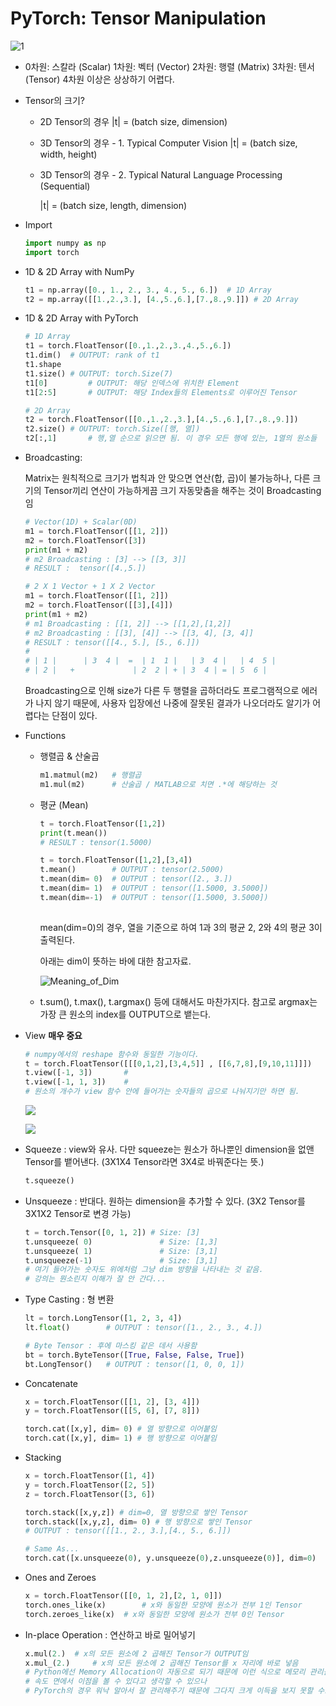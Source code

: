 # PyTorch: Tensor Manipulation

![1](https://res.cloudinary.com/practicaldev/image/fetch/s--oTgfo1EL--/c_limit%2Cf_auto%2Cfl_progressive%2Cq_auto%2Cw_880/https://raw.githubusercontent.com/adhiraiyan/DeepLearningWithTF2.0/master/notebooks/figures/fig0201a.png)

- 0차원: 스칼라 (Scalar)
  1차원: 벡터 (Vector)
  2차원: 행렬 (Matrix)
  3차원: 텐서 (Tensor)
  4차원 이상은 상상하기 어렵다.

- Tensor의 크기?

  - 2D Tensor의 경우
    |t| = (batch size, dimension) 

  - 3D Tensor의 경우 - 1. Typical Computer Vision
    |t| = (batch size, width, height)

  - 3D Tensor의 경우 - 2. Typical Natural Language Processing (Sequential)

    |t| = (batch size, length, dimension)

- Import

  ``` python
  import numpy as np
  import torch
  ```

- 1D & 2D Array with NumPy 

  ``` python
  t1 = np.array([0., 1., 2., 3., 4., 5., 6.])  # 1D Array
  t2 = mp.array([[1.,2.,3.], [4.,5.,6.],[7.,8.,9.]]) # 2D Array 
  ```

- 1D & 2D Array with PyTorch

  ``` python
  # 1D Array
  t1 = torch.FloatTensor([0.,1.,2.,3.,4.,5.,6.])
  t1.dim() 	# OUTPUT: rank of t1
  t1.shape 	 
  t1.size()	# OUTPUT: torch.Size(7)
  t1[0] 		# OUTPUT: 해당 인덱스에 위치한 Element 
  t1[2:5]		# OUTPUT: 해당 Index들의 Elements로 이루어진 Tensor
  
  # 2D Array
  t2 = torch.FloatTensor([[0.,1.,2.,3.],[4.,5.,6.],[7.,8.,9.]])
  t2.size()	# OUTPUT: torch.Size([행, 열])
  t2[:,1]		# 행,열 순으로 읽으면 됨. 이 경우 모든 행에 있는, 1열의 원소들
  
  ```

- Broadcasting: 

  Matrix는 원칙적으로 크기가 법칙과 안 맞으면 연산(합, 곱)이 불가능하나, 
  다른 크기의 Tensor끼리 연산이 가능하게끔 크기 자동맞춤을 해주는 것이 Broadcasting임

  ``` python
  # Vector(1D) + Scalar(0D)
  m1 = torch.FloatTensor([[1, 2]])
  m2 = torch.FloatTensor([3])
  print(m1 + m2) 
  # m2 Broadcasting : [3] --> [[3, 3]]
  # RESULT :  tensor([4.,5.])
  
  # 2 X 1 Vector + 1 X 2 Vector
  m1 = torch.FloatTensor([[1, 2]])
  m2 = torch.FloatTensor([[3],[4]])
  print(m1 + m2)
  # m1 Broadcasting : [[1, 2]] --> [[1,2],[1,2]]
  # m2 Broadcasting : [[3], [4]] --> [[3, 4], [3, 4]]
  # RESULT : tensor([[4., 5.], [5., 6.]]) 
  # 
  # | 1 |      | 3  4 |  =  | 1  1 |   | 3  4 |   | 4  5 |
  # | 2 |   + 			  | 2  2 | + | 3  4 | = | 5  6 |
  
  ```

  Broadcasting으로 인해 size가 다른 두 행렬을 곱하더라도 프로그램적으로 에러가 나지 않기 때문에, 사용자 입장에선 나중에 잘못된 결과가 나오더라도 알기가 어렵다는 단점이 있다.

  

- Functions

  - 행렬곱 & 산술곱

    ``` python
    m1.matmul(m2) 	# 행렬곱
    m1.mul(m2) 		# 산술곱 / MATLAB으로 치면 .*에 해당하는 것
    ```

    

  - 평균 (Mean)

    ``` py
    t = torch.FloatTensor([1,2])
    print(t.mean())
    # RESULT : tensor(1.5000)
    
    t = torch.FloatTensor([1,2],[3,4])
    t.mean() 		# OUTPUT : tensor(2.5000)
    t.mean(dim= 0) 	# OUTPUT : tensor([2., 3.])
    t.mean(dim= 1)	# OUTPUT : tensor([1.5000, 3.5000])
    t.mean(dim=-1)	# OUTPUT : tensor([1.5000, 3.5000])
     
    ```

    mean(dim=0)의 경우, 열을 기준으로 하여 1과 3의 평균 2, 2와 4의 평균 3이 출력된다.

    아래는 dim이 뜻하는 바에 대한 참고자료.

    ![Meaning_of_Dim](https://i.stack.imgur.com/V3qfN.png)

  - t.sum(), t.max(), t.argmax() 등에 대해서도 마찬가지다. 
    참고로 argmax는 가장 큰 원소의 index를 OUTPUT으로 뱉는다.

- View **매우 중요**

  ``` python
  # numpy에서의 reshape 함수와 동일한 기능이다.
  t = torch.FloatTensor([[[0,1,2],[3,4,5]] , [[6,7,8],[9,10,11]]])
  t.view([-1, 3])		# 
  t.view([-1, 1, 3])	# 
  # 원소의 개수가 view 함수 안에 들어가는 숫자들의 곱으로 나눠지기만 하면 됨.
  ```

  ![](https://img1.daumcdn.net/thumb/R720x0.q80/?scode=mtistory2&fname=http%3A%2F%2Fcfile22.uf.tistory.com%2Fimage%2F9966623F5B054EBF064C74)

  ![](https://img1.daumcdn.net/thumb/R720x0.q80/?scode=mtistory2&fname=http%3A%2F%2Fcfile6.uf.tistory.com%2Fimage%2F99E51D3F5B054EC033B6DA)

- Squeeze : view와 유사. 다만 squeeze는 원소가 하나뿐인 dimension을 없앤 Tensor를 뱉어낸다.
  (3X1X4 Tensor라면 3X4로 바꿔준다는 뜻.)

  ``` python
  t.squeeze()
  ```

  

- Unsqueeze : 반대다. 원하는 dimension을 추가할 수 있다. (3X2 Tensor를 3X1X2 Tensor로 변경 가능)

  ``` python
  t = torch.Tensor([0, 1, 2]) # Size: [3]
  t.unsqueeze( 0)				# Size: [1,3]
  t.unsqueeze( 1)				# Size: [3,1]
  t.unsqueeze(-1)				# Size: [3,1]
  # 여기 들어가는 숫자도 위에처럼 그냥 dim 방향을 나타내는 것 같음. 
  # 강의는 뭔소린지 이해가 잘 안 간다...
  ```

  

- Type Casting : 형 변환

  ``` python
  lt = torch.LongTensor([1, 2, 3, 4])
  lt.float()  		# OUTPUT : tensor([1., 2., 3., 4.])
  
  # Byte Tensor : 후에 마스킹 같은 데서 사용함
  bt = torch.ByteTensor([True, False, False, True])
  bt.LongTensor()  	# OUTPUT : tensor([1, 0, 0, 1])
  ```

  

- Concatenate

  ``` python
  x = torch.FloatTensor([[1, 2], [3, 4]])
  y = torch.FloatTensor([[5, 6], [7, 8]])
  
  torch.cat([x,y], dim= 0) # 열 방향으로 이어붙임
  torch.cat([x,y], dim= 1) # 행 방향으로 이어붙임
  ```

  

- Stacking

  ``` python
  x = torch.FloatTensor([1, 4])
  y = torch.FloatTensor([2, 5])
  z = torch.FloatTensor([3, 6])
  
  torch.stack([x,y,z]) # dim=0, 열 방향으로 쌓인 Tensor
  torch.stack([x,y,z], dim= 0) # 행 방향으로 쌓인 Tensor
  # OUTPUT : tensor([[1., 2., 3.],[4., 5., 6.]])
  
  # Same As...
  torch.cat([x.unsqueeze(0), y.unsqueeze(0),z.unsqueeze(0)], dim=0)
  
  ```

  

- Ones and Zeroes

  ``` python
  x = torch.FloatTensor([[0, 1, 2],[2, 1, 0]])
  torch.ones_like(x)		# x와 동일한 모양에 원소가 전부 1인 Tensor 
  torch.zeroes_like(x)	# x와 동일한 모양에 원소가 전부 0인 Tensor
  ```

  

- In-place Operation : 연산하고 바로 밀어넣기

  ``` python
  x.mul(2.)	 # x의 모든 원소에 2 곱해진 Tensor가 OUTPUT임
  x.mul_(2.) 	 # x의 모든 원소에 2 곱해진 Tensor를 x 자리에 바로 넣음
  # Python에선 Memory Allocation이 자동으로 되기 때문에 이런 식으로 메모리 관리를 해주면 
  # 속도 면에서 이점을 볼 수 있다고 생각할 수 있으나
  # PyTorch의 경우 워낙 알아서 잘 관리해주기 때문에 그다지 크게 이득을 보지 못할 수도 있음
  ```

  